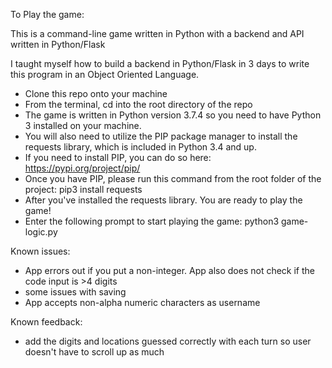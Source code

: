 
To Play the game:

This is a command-line game written in Python with a backend and API written in Python/Flask

I taught myself how to build a backend in Python/Flask in 3 days to write this program in an Object Oriented Language. 

* Clone this repo onto your machine
* From the terminal, cd into the root directory of the repo
* The game is written in Python version 3.7.4 so you need to have Python 3 installed on your machine.
* You will also need to utilize the PIP package manager to install the requests library, which is included in Python 3.4 and up. 
* If you need to install PIP, you can do so here: https://pypi.org/project/pip/
* Once you have PIP, please run this command from the root folder of the project: pip3 install requests
* After you've installed the requests library. You are ready to play the game!
* Enter the following prompt to start playing the game: python3 game-logic.py


Known issues:
- App errors out if you put a non-integer. App also does not check if the code input is >4 digits
- some issues with saving
- App accepts non-alpha numeric characters as username


Known feedback:
- add the digits and locations guessed correctly with each turn so user doesn't have to scroll up as much
